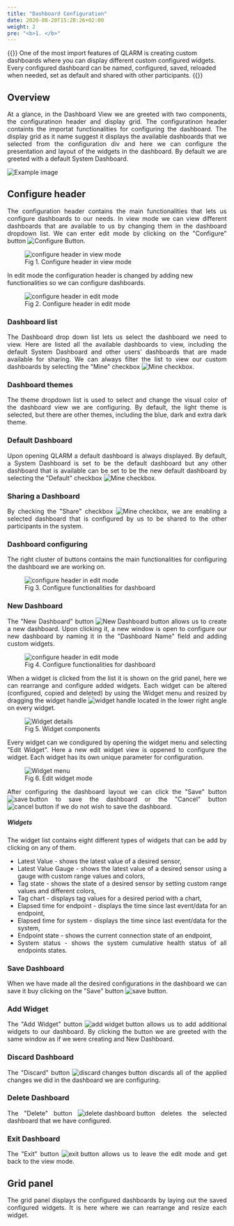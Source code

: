 ```yaml
---
title: "Dashboard Configuration"
date: 2020-08-20T15:28:26+02:00
weight: 2
pre: "<b>1. </b>"
---
```


{{<lead>}}
One of the most import features of QLARM is creating custom dashboards where you can display different custom configured widgets. Every configured dashboard can be named, configured, saved, reloaded when needed, set as default and shared with other participants.
{{</lead>}}

## Overview

<div align="justify">
    At a glance, in the Dashboard View we are greeted with two components, the configuratinon header and display grid. The configuratinon header containts the importat functionalities for configuring the dashboard. The display grid as it name suggest it displays the available dashboards that we selected from the configuration div and here we can configure the presentation and layout of the widgets in the dashboard. By default we are greeted with a default System Dashboard.
</div>

![Example image](/dashboard.png)

## Configure header

<div align="justify">
    The configuration header contains the main functionalities that lets us configure dashboards to our needs. In view mode we can view different dashboards that are available to us by changing them in the dashboard dropdown list. We can enter edit mode by clicking on the "Configure" button <img src="/configure_button.png" alt="Configure Button">.
</div>

<figure class="image_container">
    <img class="center_image" src="/configure_header_view_mode.png" alt="configure header in view mode">
    <figcaption>Fig 1. Configure header in view mode</figcaption>
</figure>

In edit mode the configuration header is changed by adding new functionalities so we can configure dashboards. 

<figure class="image_container">
    <img class="center_image" src="/configure_header_edit_mode.png" alt="configure header in edit mode">
    <figcaption>Fig 2. Configure header in edit mode</figcaption>
</figure>

### Dashboard list

<div align="justify">
    The Dashboard drop down list lets us select the dashboard we need to view. Here are listed all the available dashboards to view, including the default System Dashboard and other users’ dashboards that are made available for sharing. We can always filter the list to view our custom dashboards by selecting the "Mine" checkbox <img src="/mine_checkbox.png" alt="Mine checkbox">. 
</div>

### Dashboard themes

<div align="justify">
    The theme dropdown list is used to select and change the visual color of the dashboard view we are configuring. By default, the light theme is selected, but there are other themes, including the blue, dark and extra dark theme.
</div>

### Default Dashboard

<div align="justify">
Upon opening QLARM a default dashboard is always displayed. By default, a System Dashboard is set to be the default dashboard but any other dashboard that is available can be set to be the new default dashboard by selecting the "Default" checkbox <img src="/default_checkbox.png" alt="Mine checkbox">.

### Sharing a Dashboard

<div align="justify">
By checking the "Share" checkbox <img src="/share_checkbox.png" alt="Mine checkbox">, we are enabling a selected dashboard that is configured by us to be shared to the other participants in the system.
</div>

### Dashboard configuring

<div align="justify">
The right cluster of buttons contains the main functionalities for configuring the dashboard we are working on.
</div>

<figure class="image_container">
    <img class="center_image" src="/button_cluster.png" alt="configure header in edit mode">
    <figcaption>Fig 3. Configure functionalities for dashboard</figcaption>
</figure>

### New Dashboard

<div align="justify">
The "New Dashboard" button <img src="/new_dashboard_button.png" alt="New Dashboard button"> allows us to create a new dashboard. Upon clicking it, a new window is open to configure our new dashboard by naming it in the "Dashboard Name" field and adding custom widgets. 
</div>

<figure class="image_container">
    <img class="center_image" src="/add_widgets_mode.png" alt="configure header in edit mode">
    <figcaption >Fig 4. Configure functionalities for dashboard</figcaption>
</figure>

When a widget is clicked from the list it is shown on the grid panel, here we can rearrange and configure added widgets. Each widget can be altered (configured, copied and deleted) by using the Widget menu and resized by dragging the widget handle <img src="/widget_handle.png" alt="widget handle"> located in the lower right angle on every widget. 

<figure class="image_container">
    <img class="center_image" src="/widget_menu.png" alt="Widget details">
    <figcaption >Fig 5. Widget components</figcaption>
</figure>

Every widget can we condigured by opening the widget menu and selecting "Edit Widget". Here a new edit widget view is oppened to configure the widget. Each widget has its own unique parameter for configuration.

<figure class="image_container">
    <img class="center_image" src="/edit_widget_menu.png" alt="Widget menu">
    <figcaption >Fig 6. Edit widget mode</figcaption>
</figure>

After configuring the dashboard layout we can click the "Save" button <img src="/save_button.png" alt="save button"> to save the dashboard or the "Cancel" button <img src="/cancel_button.png" alt="cancel button"> if we do not wish to save the dashboard.

##### Widgets

The widget list contains eight different types of widgets that can be add by clicking on any of them. 

- Latest Value - shows the latest value of a desired sensor,
- Latest Value Gauge - shows the latest value of a desired sensor using a gauge with custom range values and colors,
- Tag state - shows the state of a desired sensor by setting custom range values and different colors,
- Tag chart - displays tag values for a desired period with a chart,
- Elapsed time for endpoint -  displays the time since last event/data for an endpoint,
- Elapsed time for system - displays the time since last event/data for the system,
- Endpoint state - shows the current connection state of an endpoint,
- System status - shows the system cumulative health status of all endpoints states.

### Save Dashboard

When we have made all the desired configurations in the dashboard we can save it buy clicking on the "Save" button <img src="/save_button1.png" alt="save button">.

### Add Widget

The "Add Widget" button <img src="/add_widgets.png" alt="add widget button"> allows us to add additional widgets to our dashboard. By clicking the button we are greeted with the same window as if we were creating and New Dashboard.

### Discard Dashboard

The  "Discard" button <img src="/discard_changes_button.png" alt="discard changes button"> discards all of the applied changes we did in the dashboard we are configuring.

### Delete Dashboard

The "Delete" button <img src="/delete_dashboard_button.png" alt="delete dashboard button">  deletes the selected dashboard that we have configured.

### Exit Dashboard

The "Exit" button <img src="/exit_button.png" alt="exit button"> allows us to leave the edit mode and get back to the view mode.

## Grid panel

The grid panel displays the configured dashboards by laying out the saved configured widgets. It is here where we can rearrange and resize each widget.







